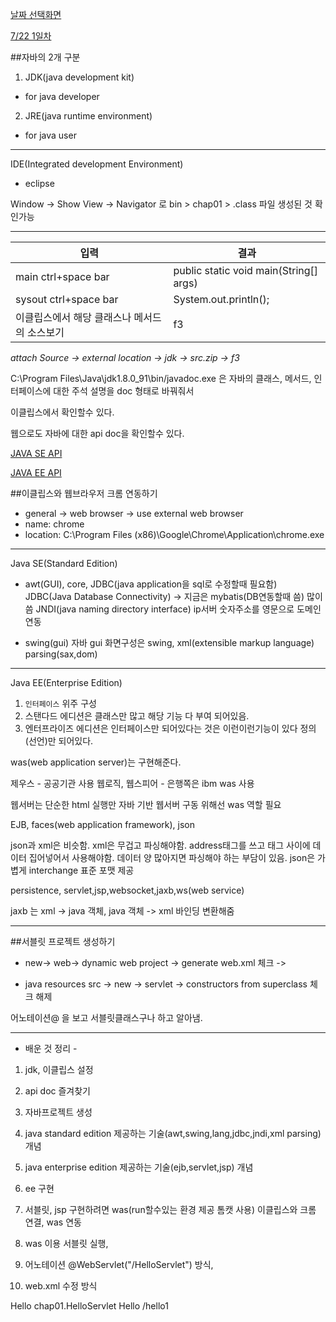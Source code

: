 [날짜 선택화면](../README.md)

[7/22 1일차]()

##자바의 2개 구분

1. JDK(java development kit)
 - for java developer

2. JRE(java runtime environment)
 - for java user

--------------------------------------------------------------

 IDE(Integrated development Environment)
 - eclipse

Window -> Show View -> Navigator 로 bin > chap01 > .class 파일 생성된 것 확인가능

---------------------------------------------------------------

입력 | 결과
------------------|-----------------
main ctrl+space bar | public static void main(String[] args)
sysout ctrl+space bar | System.out.println(); 
이클립스에서 해당 클래스나 메서드의 소스보기 | f3
*attach Source -> external location -> jdk -> src.zip -> f3*

C:\Program Files\Java\jdk1.8.0_91\bin/javadoc.exe 은 자바의 클래스, 메서드, 인터페이스에 대한 주석 설명을 doc 형태로 바꿔줘서

이클립스에서 확인할수 있다.

웹으로도 자바에 대한 api doc을 확인할수 있다.

[JAVA SE API](https://docs.oracle.com/javase/8/docs/api/) 

[JAVA EE API](https://docs.oracle.com/javaee/7/api/) 

##이클립스와 웹브라우저 크롬 연동하기

- general -> web browser -> use external web browser
- name: chrome
- location: C:\Program Files (x86)\Google\Chrome\Application\chrome.exe

------------------------------------------------------------------------------------------------

Java SE(Standard Edition)

- awt(GUI), core, JDBC(java application을 sql로 수정할때 필요함) JDBC(Java Database Connectivity) -> 지금은 mybatis(DB연동할때 씀) 많이 씀
 JNDI(java naming directory interface) ip서버 숫자주소를 영문으로 도메인 연동

- swing(gui) 자바 gui 화면구성은 swing, xml(extensible markup language) parsing(sax,dom)

------------------------------------------------------------------------------------------------


Java EE(Enterprise Edition)

1. `인터페이스` 위주 구성
2. 스탠다드 에디션은 클래스만 많고 해당 기능 다 부여 되어있음.
3. 엔터프라이즈 에디션은 인터페이스만 되어있다는 것은 이런이런기능이 있다 정의(선언)만 되어있다.

was(web application server)는 구현해준다.

제우스 - 공공기관 사용
웹로직, 웹스피어 - 은행쪽은 ibm was 사용

웹서버는 단순한 html 실행만
자바 기반 웹서버 구동 위해선 was 역할 필요

EJB, faces(web application framework), json

json과 xml은 비슷함.
xml은 무겁고 파싱해야함. address태그를 쓰고 태그 사이에 데이터 집어넣어서 사용해야함. 데이터 양 많아지면 파싱해야 하는 부담이 있음.
json은 가볍게 interchange 표준 포맷 제공

persistence, servlet,jsp,websocket,jaxb,ws(web service)

jaxb 는 xml -> java 객체, java 객체 -> xml 바인딩 변환해줌

---------------------------------------------------------------------

##서블릿 프로젝트 생성하기

- new-> web-> dynamic web project -> generate web.xml 체크 ->

- java resources src -> new -> servlet -> constructors from superclass 체크 해제 

어노테이션@ 을 보고 서블릿클래스구나 하고 알아냄.

-------------------------------------------------
- 배운 것 정리 -

1. jdk, 이클립스 설정
2. api doc 즐겨찾기
3. 자바프로젝트 생성
4. java standard edition 제공하는 기술(awt,swing,lang,jdbc,jndi,xml parsing) 개념 
5. java enterprise edition 제공하는 기술(ejb,servlet,jsp) 개념
6. ee 구현
7. 서블릿, jsp 구현하려면 was(run할수있는 환경 제공 톰캣 사용) 이클립스와 크롬 연결, was 연동
8. was 이용 서블릿 실행, 

  1. 어노테이션 @WebServlet("/HelloServlet") 방식, 

  2. web.xml 수정 방식 
  
  <!-- Servlet 클래스 설정 -->
  <servlet>
   <servlet-name>Hello</servlet-name>
  	<servlet-class>chap01.HelloServlet</servlet-class>
  </servlet>
  <!-- 브라우저 상에서 서블릿 실행될때 요청해야한다. 부르고자 할때 호출하는 url 지정하는것. -->
  <!-- 서블릿이름은 동일하게 -->
  <servlet-mapping>
  	<servlet-name>Hello</servlet-name>
  	<url-pattern>/hello1</url-pattern>
  </servlet-mapping>


